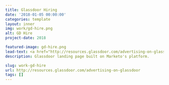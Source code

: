 ```yaml
---
title: Glassdoor Hiring
date: '2018-01-05 00:00:00'
categories: template
layout: inner
img: work/gd-hire.png
alt: GD Hire
project-date: 2018

featured-image: gd-hire.png
lead-text: <a href="http://resources.glassdoor.com/advertising-on-glassdoor">See page</a>
description: Glassdoor landing page built on Marketo's platform.

slug: work-gd-hire
url: http://resources.glassdoor.com/advertising-on-glassdoor
tags: []
---
```


